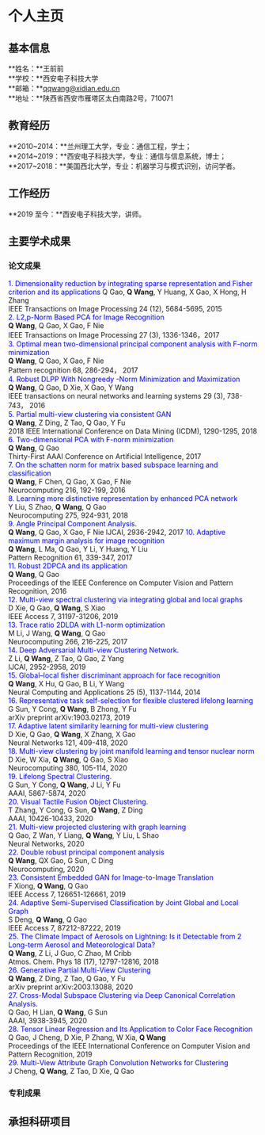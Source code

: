# 个人主页
## 基本信息
**姓名：**王前前  
**学校：**西安电子科技大学  
**邮箱：**qqwang@xidian.edu.cn  
**地址：**陕西省西安市雁塔区太白南路2号，710071  
## 教育经历
**2010~2014：**兰州理工大学，专业：通信工程，学士；  
**2014~2019：**西安电子科技大学，专业：通信与信息系统，博士；  
**2017~2018：**美国西北大学，专业：机器学习与模式识别，访问学者。

## 工作经历
**2019 至今：**西安电子科技大学，讲师。

## 主要学术成果
### 论文成果
<font color=blue>1. Dimensionality reduction by integrating sparse representation and Fisher criterion and its applications</font>
Q Gao, **Q Wang**, Y Huang, X Gao, X Hong, H Zhang  
IEEE Transactions on Image Processing 24 (12), 5684-5695, 2015  
<font color=blue>2. L2,p-Norm Based PCA for Image Recognition</font>  
**Q Wang**, Q Gao, X Gao, F Nie  
IEEE Transactions on Image Processing 27 (3), 1336-1346，2017  
<font color=blue>3. Optimal mean two-dimensional principal component analysis with F-norm minimization  </font>  
**Q Wang**, Q Gao, X Gao, F Nie  
Pattern recognition 68, 286-294， 2017  
<font color=blue>4. Robust DLPP With Nongreedy  -Norm Minimization and Maximization</font>  
**Q Wang**, Q Gao, D Xie, X Gao, Y Wang  
IEEE transactions on neural networks and learning systems 29 (3), 738-743，	2016  
<font color=blue>5. Partial multi-view clustering via consistent GAN</font>  
**Q Wang**, Z Ding, Z Tao, Q Gao, Y Fu  
2018 IEEE International Conference on Data Mining (ICDM), 1290-1295, 2018  
<font color=blue>6. Two-dimensional PCA with F-norm minimization</font>  
**Q Wang**, Q Gao  
Thirty-First AAAI Conference on Artificial Intelligence, 2017  
<font color=blue>7. On the schatten norm for matrix based subspace learning and classification</font>  
**Q Wang**, F Chen, Q Gao, X Gao, F Nie  
Neurocomputing 216, 192-199, 2016  
<font color=blue>8. Learning more distinctive representation by enhanced PCA network</font>  
Y Liu, S Zhao, **Q Wang**, Q Gao  
Neurocomputing 275, 924-931, 2018  
<font color=blue>9. Angle Principal Component Analysis.</font>  
**Q Wang**, Q Gao, X Gao, F Nie
IJCAI, 2936-2942, 2017
<font color=blue>10. Adaptive maximum margin analysis for image recognition</font>  
**Q Wang**, L Ma, Q Gao, Y Li, Y Huang, Y Liu  
Pattern Recognition 61, 339-347, 2017  
<font color=blue>11. Robust 2DPCA and its application</font>  
**Q Wang**, Q Gao  
Proceedings of the IEEE Conference on Computer Vision and Pattern Recognition, 2016  
<font color=blue>12. Multi-view spectral clustering via integrating global and local graphs</font>  
D Xie, Q Gao, **Q Wang**, S Xiao  
IEEE Access 7, 31197-31206, 2019  
<font color=blue>13. Trace ratio 2DLDA with L1-norm optimization</font>  
M Li, J Wang, **Q Wang**, Q Gao  
Neurocomputing 266, 216-225, 2017  
<font color=blue>14. Deep Adversarial Multi-view Clustering Network.</font>   
Z Li, **Q Wang**, Z Tao, Q Gao, Z Yang  
IJCAI, 2952-2958, 2019  
<font color=blue>15. Global–local fisher discriminant approach for face recognition</font>   
**Q Wang**, X Hu, Q Gao, B Li, Y Wang  
Neural Computing and Applications 25 (5), 1137-1144,	2014  
<font color=blue>16. Representative task self-selection for flexible clustered lifelong learning</font>   
G Sun, Y Cong, **Q Wang**, B Zhong, Y Fu  
arXiv preprint arXiv:1903.02173, 2019  
<font color=blue>17. Adaptive latent similarity learning for multi-view clustering</font>   
D Xie, Q Gao, **Q Wang**, X Zhang, X Gao  
Neural Networks 121, 409-418, 2020  
<font color=blue>18. Multi-view clustering by joint manifold learning and tensor nuclear norm</font>   
D Xie, W Xia, **Q Wang**, Q Gao, S Xiao  
Neurocomputing 380, 105-114, 2020  
<font color=blue>19. Lifelong Spectral Clustering.</font>   
G Sun, Y Cong, **Q Wang**, J Li, Y Fu  
AAAI, 5867-5874, 2020  
<font color=blue>20. Visual Tactile Fusion Object Clustering.</font>   
T Zhang, Y Cong, G Sun, **Q Wang**, Z Ding  
AAAI, 10426-10433, 2020  
<font color=blue>21. Multi-view projected clustering with graph learning</font>   
Q Gao, Z Wan, Y Liang, **Q Wang**, Y Liu, L Shao  
Neural Networks, 2020  
<font color=blue>22. Double robust principal component analysis</font>   
**Q Wang**, QX Gao, G Sun, C Ding  
Neurocomputing, 2020  
<font color=blue>23. Consistent Embedded GAN for Image-to-Image Translation</font>   
F Xiong, **Q Wang**, Q Gao  
IEEE Access 7, 126651-126661, 2019  
<font color=blue>24. Adaptive Semi-Supervised Classification by Joint Global and Local Graph</font>   
S Deng, **Q Wang**, Q Gao  
IEEE Access 7, 87212-87222, 2019  
<font color=blue>25. The Climate Impact of Aerosols on Lightning: Is it Detectable from 2 Long-term Aerosol and Meteorological Data? </font>   
**Q Wang**, Z Li, J Guo, C Zhao, M Cribb  
Atmos. Chem. Phys 18 (17), 12797-12816, 2018  
<font color=blue>26. Generative Partial Multi-View Clustering</font>   
**Q Wang**, Z Ding, Z Tao, Q Gao, Y Fu  
arXiv preprint arXiv:2003.13088, 2020  
<font color=blue>27. Cross-Modal Subspace Clustering via Deep Canonical Correlation Analysis.</font>   
Q Gao, H Lian, **Q Wang**, G Sun  
AAAI, 3938-3945, 2020  
<font color=blue>28. Tensor Linear Regression and Its Application to Color Face Recognition</font>   
Q Gao, J Cheng, D Xie, P Zhang, W Xia, **Q Wang**  
Proceedings of the IEEE International Conference on Computer Vision and Pattern Recognition,	2019  
<font color=blue>29. Multi-View Attribute Graph Convolution Networks for Clustering</font>   
J Cheng, **Q Wang**, Z Tao, D Xie, Q Gao  

### 专利成果

## 承担科研项目
### 
